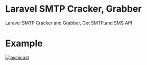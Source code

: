 # Laravel SMTP Cracker, Grabber
Laravel SMTP Cracker and Grabber, Get SMTP,and SMS API

# Example
[![asciicast](https://asciinema.org/a/Su2F1GLfAX59noyXHmuipAbvM.svg)](https://asciinema.org/a/Su2F1GLfAX59noyXHmuipAbvM)

